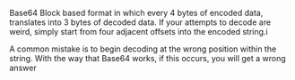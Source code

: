 Base64
  Block based format in which every 4 bytes of encoded data, translates into 3 bytes of decoded data.
    If your attempts to decode are weird, simply start from four adjacent offsets into the encoded string.i


  A common mistake is to begin decoding at the wrong position within the string.
    With the way that Base64 works, if this occurs, you will get a wrong answer
